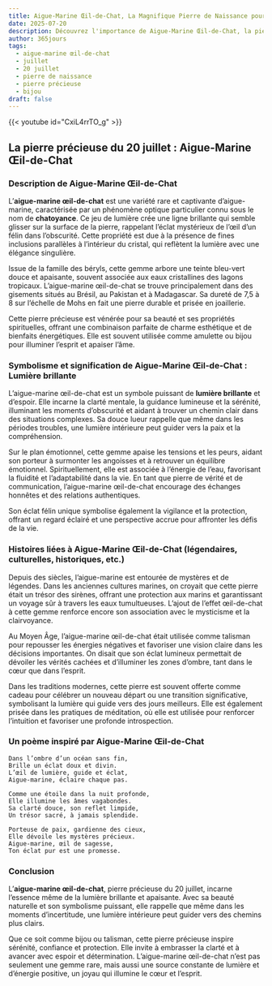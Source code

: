 ```yaml
---
title: Aigue-Marine Œil-de-Chat, La Magnifique Pierre de Naissance pour 20 juillet
date: 2025-07-20
description: Découvrez l'importance de Aigue-Marine Œil-de-Chat, la pierre de naissance du 20 juillet qui symbolise Lumière brillante. Laissez sa beauté et sa signification illuminer votre journée.
author: 365jours
tags:
  - aigue-marine œil-de-chat
  - juillet
  - 20 juillet
  - pierre de naissance
  - pierre précieuse
  - bijou
draft: false
---
```


{{< youtube id="CxiL4rrTO_g" >}}

## La pierre précieuse du 20 juillet : Aigue-Marine Œil-de-Chat

### Description de Aigue-Marine Œil-de-Chat

L’**aigue-marine œil-de-chat** est une variété rare et captivante d’aigue-marine, caractérisée par un phénomène optique particulier connu sous le nom de **chatoyance**. Ce jeu de lumière crée une ligne brillante qui semble glisser sur la surface de la pierre, rappelant l’éclat mystérieux de l’œil d’un félin dans l’obscurité. Cette propriété est due à la présence de fines inclusions parallèles à l’intérieur du cristal, qui reflètent la lumière avec une élégance singulière.

Issue de la famille des béryls, cette gemme arbore une teinte bleu-vert douce et apaisante, souvent associée aux eaux cristallines des lagons tropicaux. L’aigue-marine œil-de-chat se trouve principalement dans des gisements situés au Brésil, au Pakistan et à Madagascar. Sa dureté de 7,5 à 8 sur l’échelle de Mohs en fait une pierre durable et prisée en joaillerie.

Cette pierre précieuse est vénérée pour sa beauté et ses propriétés spirituelles, offrant une combinaison parfaite de charme esthétique et de bienfaits énergétiques. Elle est souvent utilisée comme amulette ou bijou pour illuminer l’esprit et apaiser l’âme.

### Symbolisme et signification de Aigue-Marine Œil-de-Chat : Lumière brillante

L’aigue-marine œil-de-chat est un symbole puissant de **lumière brillante** et d’espoir. Elle incarne la clarté mentale, la guidance lumineuse et la sérénité, illuminant les moments d’obscurité et aidant à trouver un chemin clair dans des situations complexes. Sa douce lueur rappelle que même dans les périodes troubles, une lumière intérieure peut guider vers la paix et la compréhension.

Sur le plan émotionnel, cette gemme apaise les tensions et les peurs, aidant son porteur à surmonter les angoisses et à retrouver un équilibre émotionnel. Spirituellement, elle est associée à l’énergie de l’eau, favorisant la fluidité et l’adaptabilité dans la vie. En tant que pierre de vérité et de communication, l’aigue-marine œil-de-chat encourage des échanges honnêtes et des relations authentiques.

Son éclat félin unique symbolise également la vigilance et la protection, offrant un regard éclairé et une perspective accrue pour affronter les défis de la vie.

### Histoires liées à Aigue-Marine Œil-de-Chat (légendaires, culturelles, historiques, etc.)

Depuis des siècles, l’aigue-marine est entourée de mystères et de légendes. Dans les anciennes cultures marines, on croyait que cette pierre était un trésor des sirènes, offrant une protection aux marins et garantissant un voyage sûr à travers les eaux tumultueuses. L’ajout de l’effet œil-de-chat à cette gemme renforce encore son association avec le mysticisme et la clairvoyance.

Au Moyen Âge, l’aigue-marine œil-de-chat était utilisée comme talisman pour repousser les énergies négatives et favoriser une vision claire dans les décisions importantes. On disait que son éclat lumineux permettait de dévoiler les vérités cachées et d’illuminer les zones d’ombre, tant dans le cœur que dans l’esprit.

Dans les traditions modernes, cette pierre est souvent offerte comme cadeau pour célébrer un nouveau départ ou une transition significative, symbolisant la lumière qui guide vers des jours meilleurs. Elle est également prisée dans les pratiques de méditation, où elle est utilisée pour renforcer l’intuition et favoriser une profonde introspection.

### Un poème inspiré par Aigue-Marine Œil-de-Chat

```
Dans l’ombre d’un océan sans fin,  
Brille un éclat doux et divin.  
L’œil de lumière, guide et éclat,  
Aigue-marine, éclaire chaque pas.  

Comme une étoile dans la nuit profonde,  
Elle illumine les âmes vagabondes.  
Sa clarté douce, son reflet limpide,  
Un trésor sacré, à jamais splendide.  

Porteuse de paix, gardienne des cieux,  
Elle dévoile les mystères précieux.  
Aigue-marine, œil de sagesse,  
Ton éclat pur est une promesse.
```

### Conclusion

L’**aigue-marine œil-de-chat**, pierre précieuse du 20 juillet, incarne l’essence même de la lumière brillante et apaisante. Avec sa beauté naturelle et son symbolisme puissant, elle rappelle que même dans les moments d’incertitude, une lumière intérieure peut guider vers des chemins plus clairs.

Que ce soit comme bijou ou talisman, cette pierre précieuse inspire sérénité, confiance et protection. Elle invite à embrasser la clarté et à avancer avec espoir et détermination. L’aigue-marine œil-de-chat n’est pas seulement une gemme rare, mais aussi une source constante de lumière et d’énergie positive, un joyau qui illumine le cœur et l’esprit.